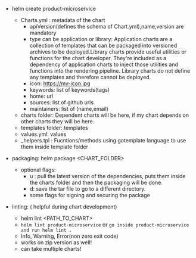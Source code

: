 - helm create product-microservice
    - Charts.yml : metadata of the chart
        - apiVersion(defines the schema of Chart.yml),name,version are mandatory
        - type can be application or library: Application charts are a collection of templates that can be packaged into versioned archives to be deployed.Library charts provide useful utilities or functions for the chart developer. They're included as a dependency of application charts to inject those utilities and functions into the rendering pipeline. Library charts do not define any templates and therefore cannot be deployed.
        - icon: https://my-icon.jpg
        - keywords: list of keywords(tags)
        - home: url
        - sources: list of github urls
        - maintainers: list of (name,email)
    - charts folder: Dependent charts will be here, if my chart depends on other charts they will be here.
    - templates folder: templates
    - values.yml: values  
    - _helpers.tpl : Fucntions/methods using gotemplate language to use them inside template folder
- packaging: helm package <CHART_FOLDER>
    - optional flags:
        - u : pull the latest version of the dependencies, puts them inside the charts folder and then the packaging will be done.
        - d: save the tar file to go to a different directory.
        - some flags for signing and securing the package

- linting: ( helpful during chart development)
    - helm lint <PATH_TO_CHART>
    - `helm lint product-microservice` or `go inside product-microservice and run helm lint .`
    - Info, Warning, Error(non zero exit code)
    - works on zip version as well!
    - can take multiple charts!